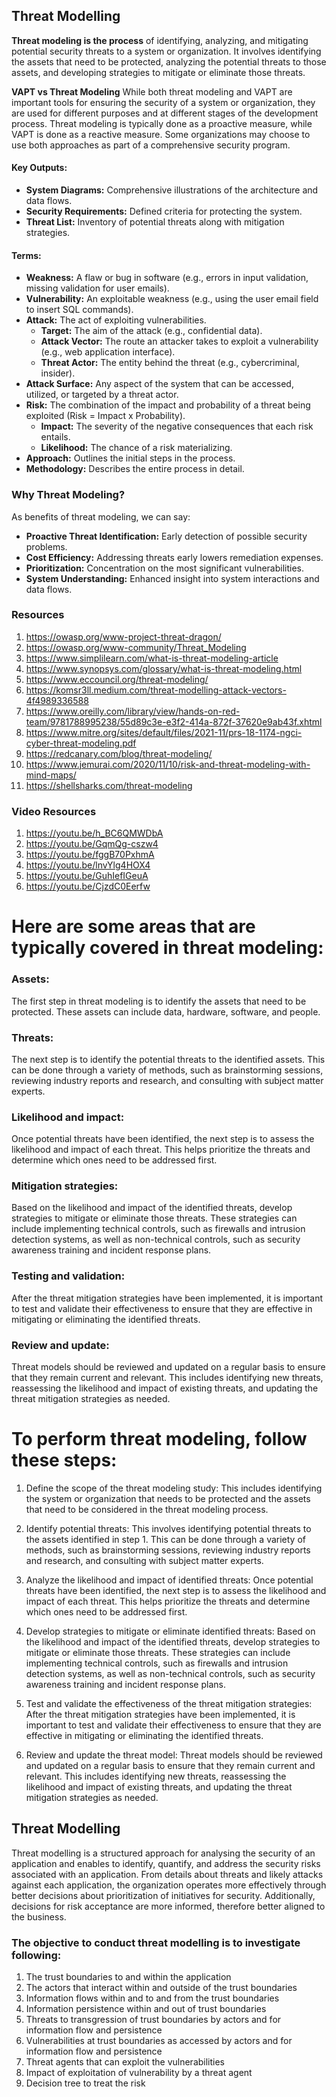 ## Threat Modelling
**Threat modeling is the process** of identifying, analyzing, and mitigating potential security threats to a system or organization. It involves identifying the assets that need to be protected, analyzing the potential threats to those assets, and developing strategies to mitigate or eliminate those threats.

**VAPT vs Threat Modeling**
While both threat modeling and VAPT are important tools for ensuring the security of a system or organization, they are used for different purposes and at different stages of the development process. Threat modeling is typically done as a proactive measure, while VAPT is done as a reactive measure. Some organizations may choose to use both approaches as part of a comprehensive security program.

#### Key Outputs:
+ **System Diagrams:** Comprehensive illustrations of the architecture and data flows.
+ **Security Requirements:** Defined criteria for protecting the system.
+ **Threat List:** Inventory of potential threats along with mitigation strategies.

#### Terms:
+ **Weakness:** A flaw or bug in software (e.g., errors in input validation, missing validation for user emails).
+ **Vulnerability:** An exploitable weakness (e.g., using the user email field to insert SQL commands).
+ **Attack:** The act of exploiting vulnerabilities.
  - **Target:** The aim of the attack (e.g., confidential data).
  - **Attack Vector:** The route an attacker takes to exploit a vulnerability (e.g., web application interface).
  - **Threat Actor:** The entity behind the threat (e.g., cybercriminal, insider).
+ **Attack Surface:** Any aspect of the system that can be accessed, utilized, or targeted by a threat actor.
+ **Risk:** The combination of the impact and probability of a threat being exploited (Risk = Impact x Probability).
  - **Impact:** The severity of the negative consequences that each risk entails.
  - **Likelihood:** The chance of a risk materializing.
+ **Approach:** Outlines the initial steps in the process.
+ **Methodology:** Describes the entire process in detail.


### Why Threat Modeling?
As benefits of threat modeling, we can say:
+ **Proactive Threat Identification:** Early detection of possible security problems.
+ **Cost Efficiency:** Addressing threats early lowers remediation expenses.
+ **Prioritization:** Concentration on the most significant vulnerabilities.
+ **System Understanding:** Enhanced insight into system interactions and data flows.




### Resources
1. https://owasp.org/www-project-threat-dragon/
2. https://owasp.org/www-community/Threat_Modeling
3. https://www.simplilearn.com/what-is-threat-modeling-article
4. https://www.synopsys.com/glossary/what-is-threat-modeling.html
5. https://www.eccouncil.org/threat-modeling/
6. https://komsr3ll.medium.com/threat-modelling-attack-vectors-4f4989336588
7. https://www.oreilly.com/library/view/hands-on-red-team/9781788995238/55d89c3e-e3f2-414a-872f-37620e9ab43f.xhtml
8. https://www.mitre.org/sites/default/files/2021-11/prs-18-1174-ngci-cyber-threat-modeling.pdf
9. https://redcanary.com/blog/threat-modeling/
10. https://www.jemurai.com/2020/11/10/risk-and-threat-modeling-with-mind-maps/
11. https://shellsharks.com/threat-modeling

### Video Resources
1. https://youtu.be/h_BC6QMWDbA
2. https://youtu.be/GqmQg-cszw4
3. https://youtu.be/fggB70PxhmA
4. https://youtu.be/lnvYlg4HOX4
5. https://youtu.be/GuhIefIGeuA
6. https://youtu.be/CjzdC0Eerfw

# Here are some areas that are typically covered in threat modeling:

### Assets: 
The first step in threat modeling is to identify the assets that need to be protected. These assets can include data, hardware, software, and people.

### Threats: 
The next step is to identify the potential threats to the identified assets. This can be done through a variety of methods, such as brainstorming sessions, reviewing industry reports and research, and consulting with subject matter experts.

### Likelihood and impact: 
Once potential threats have been identified, the next step is to assess the likelihood and impact of each threat. This helps prioritize the threats and determine which ones need to be addressed first.

### Mitigation strategies: 
Based on the likelihood and impact of the identified threats, develop strategies to mitigate or eliminate those threats. These strategies can include implementing technical controls, such as firewalls and intrusion detection systems, as well as non-technical controls, such as security awareness training and incident response plans.

### Testing and validation: 
After the threat mitigation strategies have been implemented, it is important to test and validate their effectiveness to ensure that they are effective in mitigating or eliminating the identified threats.

### Review and update: 
Threat models should be reviewed and updated on a regular basis to ensure that they remain current and relevant. This includes identifying new threats, reassessing the likelihood and impact of existing threats, and updating the threat mitigation strategies as needed.

# To perform threat modeling, follow these steps:

1. Define the scope of the threat modeling study: 
This includes identifying the system or organization that needs to be protected and the assets that need to be considered in the threat modeling process.

2. Identify potential threats: 
This involves identifying potential threats to the assets identified in step 1. This can be done through a variety of methods, such as brainstorming sessions, reviewing industry reports and research, and consulting with subject matter experts.

3. Analyze the likelihood and impact of identified threats: 
Once potential threats have been identified, the next step is to assess the likelihood and impact of each threat. This helps prioritize the threats and determine which ones need to be addressed first.

4. Develop strategies to mitigate or eliminate identified threats: 
Based on the likelihood and impact of the identified threats, develop strategies to mitigate or eliminate those threats. These strategies can include implementing technical controls, such as firewalls and intrusion detection systems, as well as non-technical controls, such as security awareness training and incident response plans.

5. Test and validate the effectiveness of the threat mitigation strategies: 
After the threat mitigation strategies have been implemented, it is important to test and validate their effectiveness to ensure that they are effective in mitigating or eliminating the identified threats.

6. Review and update the threat model: 
Threat models should be reviewed and updated on a regular basis to ensure that they remain current and relevant. This includes identifying new threats, reassessing the likelihood and impact of existing threats, and updating the threat mitigation strategies as needed.

## Threat Modelling
Threat modelling is a structured approach for analysing the security of an application and enables to identify, quantify, and address the security risks associated with an application.
From details about threats and likely attacks against each application, the organization operates more effectively through better decisions about prioritization of initiatives for security. Additionally, decisions for risk acceptance are more informed, therefore better aligned to the business.
### The objective to conduct threat modelling is to investigate following:
1. The trust boundaries to and within the application
2. The actors that interact within and outside of the trust boundaries
3. Information flows within and to and from the trust boundaries
4. Information persistence within and out of trust boundaries
5. Threats to transgression of trust boundaries by actors and for information flow and persistence
6. Vulnerabilities at trust boundaries as accessed by actors and for information flow and persistence
7. Threat agents that can exploit the vulnerabilities
8. Impact of exploitation of vulnerability by a threat agent
9. Decision tree to treat the risk
